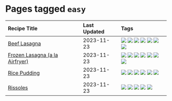 # Pages tagged `easy`

|Recipe Title|Last Updated|Tags
|:---|:---|:---|
|[Beef Lasagna](../recipes/beeflasagna.md)|2023-11-23|[![](https://img.shields.io/badge/tag-baked-6d71)](../tags/baked.md) [![](https://img.shields.io/badge/tag-beef-208450)](../tags/beef.md) [![](https://img.shields.io/badge/tag-dinner-9d5b24)](../tags/dinner.md) [![](https://img.shields.io/badge/tag-easy-e4f90)](../tags/easy.md) [![](https://img.shields.io/badge/tag-italian-eadebe)](../tags/italian.md) [![](https://img.shields.io/badge/tag-pasta-95446)](../tags/pasta.md) [![](https://img.shields.io/badge/tag-stovetop-b6c680)](../tags/stovetop.md)|
|[Frozen Lasagna (a la Airfryer)](../recipes/lasagnaairfryer.md)|2023-11-23|[![](https://img.shields.io/badge/tag-airfryer-6984a1)](../tags/airfryer.md) [![](https://img.shields.io/badge/tag-cheesey-bb15fd)](../tags/cheesey.md) [![](https://img.shields.io/badge/tag-easy-e4f90)](../tags/easy.md) [![](https://img.shields.io/badge/tag-italian-eadebe)](../tags/italian.md) [![](https://img.shields.io/badge/tag-mine-5b6ac0)](../tags/mine.md) [![](https://img.shields.io/badge/tag-pasta-95446)](../tags/pasta.md) [![](https://img.shields.io/badge/tag-reheating-4d8aaa)](../tags/reheating.md)|
|[Rice Pudding](../recipes/ricepudding.md)|2023-11-23|[![](https://img.shields.io/badge/tag-dairy-acbc2f)](../tags/dairy.md) [![](https://img.shields.io/badge/tag-dessert-f1d19f)](../tags/dessert.md) [![](https://img.shields.io/badge/tag-easy-e4f90)](../tags/easy.md) [![](https://img.shields.io/badge/tag-rice-9fef19)](../tags/rice.md) [![](https://img.shields.io/badge/tag-rice_cooker-32f6f2)](../tags/rice_cooker.md) [![](https://img.shields.io/badge/tag-vegetarian-28ab17)](../tags/vegetarian.md)|
|[Rissoles](../recipes/rissoles.md)|2023-11-23|[![](https://img.shields.io/badge/tag-aussie-1754e4)](../tags/aussie.md) [![](https://img.shields.io/badge/tag-beef-208450)](../tags/beef.md) [![](https://img.shields.io/badge/tag-easy-e4f90)](../tags/easy.md) [![](https://img.shields.io/badge/tag-family-f6b493)](../tags/family.md) [![](https://img.shields.io/badge/tag-fried-b7439e)](../tags/fried.md)|